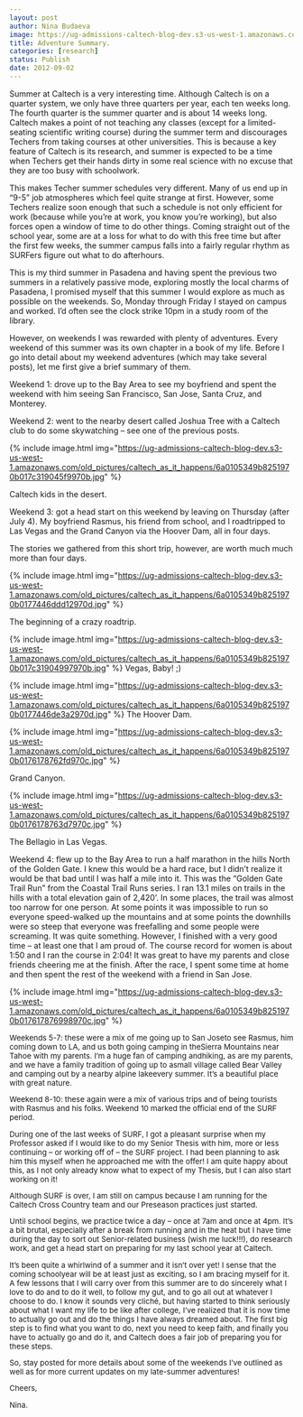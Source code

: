 ```yaml
---
layout: post
author: Nina Budaeva
image: https://ug-admissions-caltech-blog-dev.s3-us-west-1.amazonaws.com/old_pictures/caltech_as_it_happens/6a0105349b8251970b017617875a3f970c.jpg
title: Adventure Summary. 
categories: [research]
status: Publish
date: 2012-09-02
---
```



Summer at Caltech is a very interesting time. Although
Caltech is on a quarter system, we only have three quarters per year, each ten
weeks long. The fourth quarter is the summer quarter and is about 14 weeks
long. Caltech makes a point of not teaching any classes (except for a
limited-seating scientific writing course) during the summer term and
discourages Techers from taking courses at other universities. This is because a
key feature of Caltech is its research, and summer is expected to be a time when
Techers get their hands dirty in some real science with no excuse that they are
too busy with schoolwork.

This makes Techer summer schedules very different. Many of
us end up in “9-5” job atmospheres which feel quite strange at first. However,
some Techers realize soon enough that such a schedule is not only efficient for
work (because while you’re at work, you know you’re working), but also forces
open a window of time to do other things. Coming straight out of the school
year, some are at a loss for what to do with this free time but after the first
few weeks, the summer campus falls into a fairly regular rhythm as SURFers
figure out what to do afterhours.

This is my third summer in Pasadena and having spent the
previous two summers in a relatively passive mode, exploring mostly the local
charms of Pasadena, I promised myself that this summer I would explore as much
as possible on the weekends. So, Monday through Friday I stayed on campus and
worked. I’d often see the clock strike 10pm in a study room of the library.

However, on weekends I was rewarded with plenty of adventures. Every weekend of
this summer was its own chapter in a book of my life. Before I go into detail
about my weekend adventures (which may take several posts), let me first give a
brief summary of them.

Weekend 1: drove up to the Bay Area to see my boyfriend and
spent the weekend with him seeing San Francisco, San Jose, Santa Cruz, and
Monterey. 

Weekend 2: went to the nearby desert called Joshua Tree with
a Caltech club to do some skywatching – see one of the previous posts.


{% include image.html img="https://ug-admissions-caltech-blog-dev.s3-us-west-1.amazonaws.com/old_pictures/caltech_as_it_happens/6a0105349b8251970b017c319045f9970b.jpg" %}

Caltech kids in the desert.

Weekend 3: got a head start on this weekend by leaving on
Thursday (after July 4). My boyfriend Rasmus, his friend from school, and I
roadtripped to Las Vegas and the Grand Canyon via the Hoover Dam, all in four days.

The stories we gathered from this short trip, however, are worth much much more
than four days.


{% include image.html img="https://ug-admissions-caltech-blog-dev.s3-us-west-1.amazonaws.com/old_pictures/caltech_as_it_happens/6a0105349b8251970b0177446ddd12970d.jpg" %}

The beginning of a crazy roadtrip.


{% include image.html img="https://ug-admissions-caltech-blog-dev.s3-us-west-1.amazonaws.com/old_pictures/caltech_as_it_happens/6a0105349b8251970b017c31904997970b.jpg" %}
Vegas, Baby! ;)


{% include image.html img="https://ug-admissions-caltech-blog-dev.s3-us-west-1.amazonaws.com/old_pictures/caltech_as_it_happens/6a0105349b8251970b0177446de3a2970d.jpg" %}
The Hoover Dam.


{% include image.html img="https://ug-admissions-caltech-blog-dev.s3-us-west-1.amazonaws.com/old_pictures/caltech_as_it_happens/6a0105349b8251970b0176178762fd970c.jpg" %}

Grand Canyon.


{% include image.html img="https://ug-admissions-caltech-blog-dev.s3-us-west-1.amazonaws.com/old_pictures/caltech_as_it_happens/6a0105349b8251970b0176178763d7970c.jpg" %}

The Bellagio in Las Vegas.

Weekend 4: flew up to the Bay Area to run a half marathon in
the hills North of the Golden Gate. I knew this would be a hard race, but I didn’t
realize it would be that bad until I was half a mile into it. This was the “Golden
Gate Trail Run” from the Coastal Trail Runs series. I ran 13.1 miles on trails
in the hills with a total elevation gain of 2,420’. In some places, the trail
was almost too narrow for one person. At some points it was impossible to run
so everyone speed-walked up the mountains and at some points the downhills were
so steep that everyone was freefalling and some people were screaming. It was
quite something. However, I finished with a very good time – at least one that
I am proud of. The course record for women is about 1:50 and I ran the course
in 2:04! It was great to have my parents and close friends cheering me at the
finish. After the race, I spent some time at home and then spent the rest of
the weekend with a friend in San Jose.


{% include image.html img="https://ug-admissions-caltech-blog-dev.s3-us-west-1.amazonaws.com/old_pictures/caltech_as_it_happens/6a0105349b8251970b017617876998970c.jpg" %}

<span style="font-size: 10pt;">

<span style="font-size: 10pt;">Weekends 5-7: these were a mix of me going up to San Jose<span style="font-size: 10pt;">to see Rasmus, him coming down to LA, and us both going camping in the<span style="font-size: 10pt;">Sierra Mountains near Tahoe with my parents. I’m a huge fan of camping and<span style="font-size: 10pt;">hiking, as are my parents, and we have a family tradition of going up to a<span style="font-size: 10pt;">small village called Bear Valley and camping out by a nearby alpine lake<span style="font-size: 10pt;">every summer. It’s a beautiful place with great nature.

Weekend 8-10: these again were a mix of various trips and of
being tourists with Rasmus and his folks. Weekend 10 marked the official end of
the SURF period.

During one of the last weeks of SURF, I got a pleasant
surprise when my Professor asked if I would like to do my Senior Thesis with
him, more or less continuing – or working off of – the SURF project. I had been
planning to ask him this myself when he approached me with the offer! I am
quite happy about this, as I not only already know what to expect of my Thesis,
but I can also start working on it!

Although SURF is over, I am still on campus because I am
running for the Caltech Cross Country team and our Preseason practices just started.

Until school begins, we practice twice a day – once at 7am and once at 4pm. It’s
a bit brutal, especially after a break from running and in the heat but I have
time during the day to sort out Senior-related business (wish me luck!!!), do
research work, and get a head start on preparing for my last school year at
Caltech.

It’s been quite a whirlwind of a summer and it isn’t over
yet! I sense that the coming schoolyear will be at least just as exciting, so I
am bracing myself for it. A few lessons that I will carry over from this summer
are to do sincerely what I love to do and to do it well, to follow my gut, and
to go all out at whatever I choose to do. I know it sounds very cliché, but having
started to think seriously about what I want my life to be like after college,
I’ve realized that it is now time to actually go out and do the things I have
always dreamed about. The first big step is to find what you want to do, next
you need to keep faith, and finally you have to actually go and do it, and
Caltech does a fair job of preparing you for these steps. 

So, stay posted for more details about some of the weekends
I’ve outlined as well as for more current updates on my late-summer adventures!

Cheers,

Nina.

